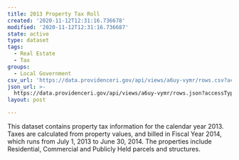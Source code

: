 ```yaml
---
title: 2013 Property Tax Roll
created: '2020-11-12T12:31:16.736678'
modified: '2020-11-12T12:31:16.736687'
state: active
type: dataset
tags:
  - Real Estate
  - Tax
groups:
  - Local Government
csv_url: 'https://data.providenceri.gov/api/views/a6uy-vymr/rows.csv?accessType=DOWNLOAD'
json_url: >-
  https://data.providenceri.gov/api/views/a6uy-vymr/rows.json?accessType=DOWNLOAD
layout: post

---
```

This dataset contains property tax information for the calendar year 2013. Taxes are calculated from property values, and billed in Fiscal Year 2014, which runs from July 1, 2013 to June 30, 2014. The properties include Residential, Commercial and Publicly Held parcels and structures.
